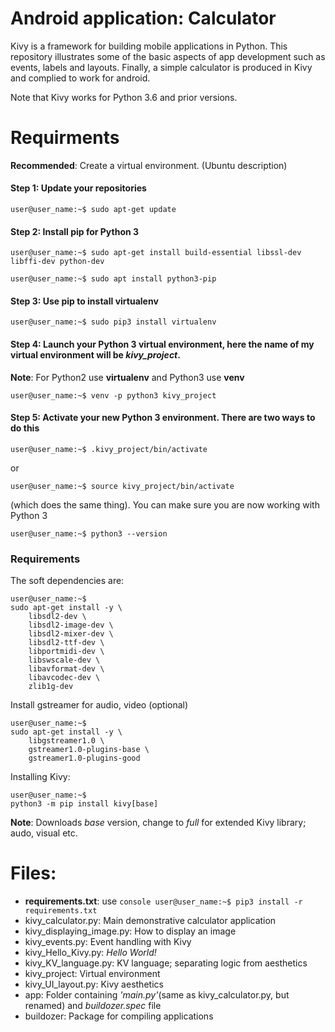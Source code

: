 # Android application: Calculator

Kivy is a framework for building mobile applications in Python. This repository illustrates some of the basic aspects of app development such as events, labels and layouts. Finally, a simple calculator is produced in Kivy and complied to work for android.

Note that Kivy works for Python 3.6 and prior versions. 


# Requirments
__Recommended__: Create a virtual environment. (Ubuntu description)
#### Step 1: Update your repositories
```console
user@user_name:~$ sudo apt-get update

```
#### Step 2: Install pip for Python 3
```console
user@user_name:~$ sudo apt-get install build-essential libssl-dev libffi-dev python-dev
```
```console
user@user_name:~$ sudo apt install python3-pip
```
#### Step 3: Use pip to install virtualenv
```console
user@user_name:~$ sudo pip3 install virtualenv
```
#### Step 4: Launch your Python 3 virtual environment, here the name of my virtual environment will be _kivy_project_.
__Note__: For Python2 use __virtualenv__ and Python3 use __venv__
```console
user@user_name:~$ venv -p python3 kivy_project
```
#### Step 5: Activate your new Python 3 environment. There are two ways to do this
```console
user@user_name:~$ .kivy_project/bin/activate 
```
or
```console
user@user_name:~$ source kivy_project/bin/activate 
```
(which does the same thing).
You can make sure you are now working with Python 3
```console
user@user_name:~$ python3 --version 
```
### Requirements
The soft dependencies are:
```console
user@user_name:~$
sudo apt-get install -y \
    libsdl2-dev \
    libsdl2-image-dev \
    libsdl2-mixer-dev \
    libsdl2-ttf-dev \
    libportmidi-dev \
    libswscale-dev \
    libavformat-dev \
    libavcodec-dev \
    zlib1g-dev
```
Install gstreamer for audio, video (optional)
```console
user@user_name:~$
sudo apt-get install -y \
    libgstreamer1.0 \
    gstreamer1.0-plugins-base \
    gstreamer1.0-plugins-good
```
Installing Kivy: 
```console
user@user_name:~$
python3 -m pip install kivy[base]
```
__Note__: Downloads _base_ version, change to _full_ for extended Kivy library; audo, visual etc.

# Files:
- __requirements.txt__: use ```console user@user_name:~$ pip3 install -r requirements.txt ```
- kivy_calculator.py: Main demonstrative calculator application
- kivy_displaying_image.py: How to display an image
- kivy_events.py: Event handling with Kivy
- kivy_Hello_Kivy.py: _Hello_ _World!_
- kivy_KV_language.py: KV language; separating logic from aesthetics
- kivy_project: Virtual environment
- kivy_UI_layout.py: Kivy aesthetics
- app: Folder containing _'main.py'_(same as kivy_calculator.py, but renamed) and _buildozer.spec_ file 
- buildozer: Package for compiling applications 
